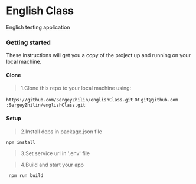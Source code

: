 # **English Class**
English testing application

### **Getting started**
These instructions will get you a copy of the project up and running on your local machine.

#### **Clone**
>1.Clone this repo to your local machine using:

`https://github.com/SergeyZhilin/englishClass.git` or `git@github.com
:SergeyZhilin/englishClass.git` 

#### **Setup**
> 2.Install deps in package.json file <br/>
```
npm install
``` 
> 3.Set service url in '.env' file <br/>


>4.Build and start your app <br/>

```
 npm run build
 ``` 